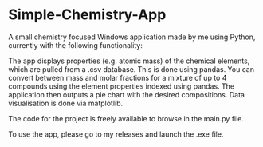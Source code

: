 # Simple-Chemistry-App 

A small chemistry focused Windows application made by me using Python, currently with the following functionality:

The app displays properties (e.g. atomic mass) of the chemical elements, which are pulled from a .csv database. This is done using pandas.
You can convert between mass and molar fractions for a mixture of up to 4 compounds using the element properties indexed using pandas. The application then outputs a pie chart with the desired compositions. Data visualisation is done via matplotlib.

The code for the project is freely available to browse in the main.py file. 

To use the app, please go to my releases and launch the .exe file. 
